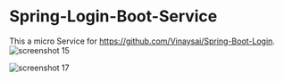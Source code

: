 # Spring-Login-Boot-Service
This a micro Service for https://github.com/Vinaysai/Spring-Boot-Login.
![screenshot 15](https://user-images.githubusercontent.com/15280792/43722449-ea173a1a-99b2-11e8-96f0-306f30413677.png)


![screenshot 17](https://user-images.githubusercontent.com/15280792/43723526-7cc6fc86-99b5-11e8-95dc-9c513ac82c0a.png)
